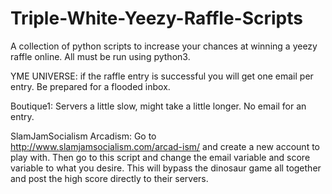 # Triple-White-Yeezy-Raffle-Scripts
A collection of python scripts to increase your chances at winning a yeezy raffle online. All must be run using python3. 


YME UNIVERSE: if the raffle entry is successful you will get one email per entry. Be prepared for a flooded inbox. 

Boutique1: Servers a little slow, might take a little longer. No email for an entry.

SlamJamSocialism Arcadism: Go to http://www.slamjamsocialism.com/arcad-ism/ and create a new account to play with. Then go to this script and change the email variable and score variable to what you desire. This will bypass the dinosaur game all together and post the high score directly to their servers.
